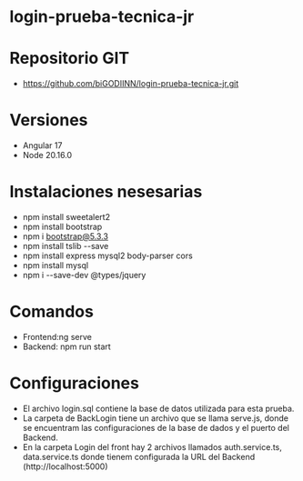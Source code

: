 # login-prueba-tecnica-jr 

# Repositorio GIT
- https://github.com/biGODIINN/login-prueba-tecnica-jr.git

# Versiones
- Angular 17
- Node 20.16.0

# Instalaciones nesesarias
- npm install sweetalert2
- npm install bootstrap
- npm i bootstrap@5.3.3
- npm install tslib --save
- npm install express mysql2 body-parser cors
- npm install mysql
- npm i --save-dev @types/jquery

# Comandos
- Frontend:ng serve
- Backend: npm run start

# Configuraciones
- El archivo login.sql contiene la base de datos utilizada para esta prueba.
- La carpeta de BackLogin tiene un archivo que se llama serve.js, donde se encuentram las configuraciones de la base de dados
y el puerto del Backend.
- En la carpeta Login del front hay 2 archivos llamados auth.service.ts, data.service.ts donde tienem configurada la URL del Backend (http://localhost:5000)
